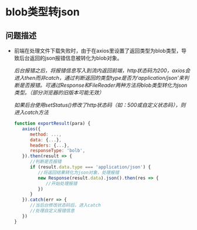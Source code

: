 # blob类型转json

## 问题描述

- 前端在处理文件下载失败时，由于在axios里设置了返回类型为blob类型，导致后台返回的json报错信息被转化为blob对象。
  
  *后台报错之后，将报错信息写入到流内返回前端，http状态码为200，axios会进入then而非catch，通过判断返回的类型type是否为'application/json'来判断是否报错。可通过Response和FileReader两种方法将blob类型转化为json类型。（部分浏览器的旧版本可能无效）*
   
  *如果后台使用setStatus()修改了http状态码（如：500或自定义状态码），则进入catch方法*
  ```javascript
  function exportResult(para) {
     axios({
        method: ...,
        data: {...},
        headers: {...},
        responseType: 'bolb',
     }).then(result => {
        //判断是否报错
        if (result.data.type === 'application/json') {
           //将返回结果转化为json对象，处理报错
           new Response(result.data).json().then(res => {
              //开始处理报错
           })
        }
     }).catch(err => {
        //当后台修改状态码后，进入catch
        //处理自定义报错信息
     })
  }
  ```

